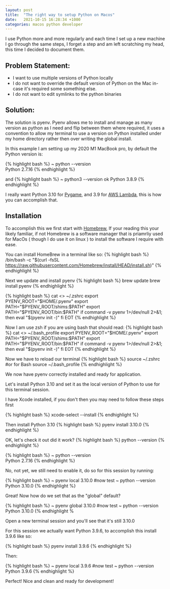 ```yaml
---
layout: post
title:  "The right way to setup Python on Macos"
date:   2021-10-15 16:28:34 +1000
categories: macos python developer
---
```


I use Python more and more regularly and each time I set up a new machine I go through the same steps, I forget a step and am left scratching my head, this time I decided to document them.

## Problem Statement:
- I want to use multiple versions of Python locally
- I do not want to override the default version of Python on the Mac in-case it's required some something else.
- I do not want to edit symlinks to the python binaries

## Solution: 
The solution is pyenv.  Pyenv allows me to install and manage as many version as python as I need and flip between them where required, it uses a convention to allow my terminal to use a version on Python installed under my home directory rather then over writing the global install.

In this example I am setting up my 2020 M1 MacBook pro, by default the Python version is:

{% highlight bash %}
 ~  python --version                                                                         
Python 2.7.16
{% endhighlight %}

and
{% highlight bash %}
 ~  python3 --version                                                                           ok
Python 3.8.9
{% endhighlight %}

I really want Python 3.10 for [Pygame](https://www.pygame.org/news), and 3.9 for [AWS Lambda](https://aws.amazon.com/lambda/), this is how you can accomplish that.

##  Installation
To accomplish this we first start with [Homebrew](https://brew.sh/), If your reading this your likely familiar, if not Homebrew is a software manager that is priamrliy used for MacOs ( though I do use it on linux ) to install the software I require with ease.

You can install HomeBrew in a terminal like so:
{% highlight bash %}
/bin/bash -c "$(curl -fsSL https://raw.githubusercontent.com/Homebrew/install/HEAD/install.sh)"
{% endhighlight %}

Next we update and install pyenv
{% highlight bash %}
brew update
brew install pyenv
{% endhighlight %}

{% highlight bash %}
cat <<EOT >> ~/.zshrc 
export PYENV_ROOT="$HOME/.pyenv"
export PATH="$PYENV_ROOT/shims:$PATH"
export PATH="$PYENV_ROOT/bin:$PATH"
if command -v pyenv 1>/dev/null 2>&1; then
  eval "$(pyenv init -)"
fi
EOT
{% endhighlight %}

Now I am use zsh if you are using bash that should read:
{% highlight bash %}
cat <<EOT >> ~/.bash_profile 
export PYENV_ROOT="$HOME/.pyenv"
export PATH="$PYENV_ROOT/shims:$PATH"
export PATH="$PYENV_ROOT/bin:$PATH"
if command -v pyenv 1>/dev/null 2>&1; then
  eval "$(pyenv init -)"
fi
EOT
{% endhighlight %}

Now we have to reload our terminal
{% highlight bash %}
source ~/.zshrc
#or for Bash
source ~/.bash_profile
{% endhighlight %}

We now have pyenv correctly installed and ready for application.

Let's install Python 3.10 and set it as the local version of Python to use for this terminal session.

I have Xcode installed, if you don't then you may need to follow these steps first

{% highlight bash %}
xcode-select --install
{% endhighlight %}

Then install Python 3.10
{% highlight bash %}
pyenv install 3.10.0
{% endhighlight %}

OK, let's check it out did it work?
{% highlight bash %}
python --version
{% endhighlight %}

{% highlight bash %}
 ~  python --version                                                                         
Python 2.7.16
{% endhighlight %}

No, not yet, we still need to enable it, do so for this session by running:

{% highlight bash %}
~  pyenv local 3.10.0
#now test
~  python --version                                                                         
Python 3.10.0
{% endhighlight %}

Great!  Now how do we set that as the "global" default?

{% highlight bash %}
~  pyenv global 3.10.0
#now test
~  python --version                                                                         
Python 3.10.0
{% endhighlight %

Open a new terminal session and you'll see that it's still 3.10.0

For this session we actually want Python 3.9.6, to accomplish this install 3.9.6 like so:

{% highlight bash %}
pyenv install 3.9.6
{% endhighlight %}

Then:

{% highlight bash %}
~  pyenv local 3.9.6
#now test
~  python --version                                                                         
Python 3.9.6
{% endhighlight %}

Perfect!  Nice and clean and ready for development!